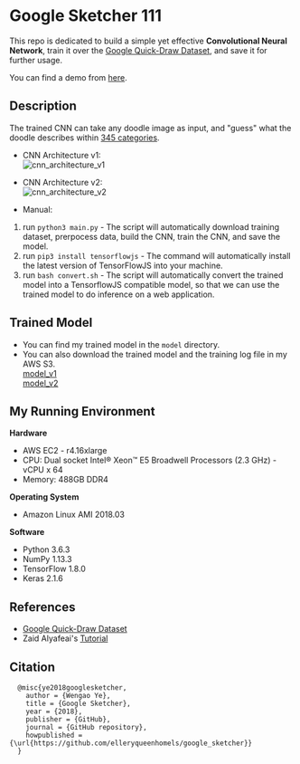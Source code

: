 # Google Sketcher 111

This repo is dedicated to build a simple yet effective <b>Convolutional Neural Network</b>, train it over the [Google Quick-Draw Dataset](https://github.com/googlecreativelab/quickdraw-dataset), and save it for further usage.

You can find a demo from [here](https://elleryqueenhomels.github.io/sketcher/).

## Description

The trained CNN can take any doodle image as input, and "guess" what the doodle describes within [345 categories](https://github.com/elleryqueenhomels/google_sketcher/blob/master/categories.txt).

- CNN Architecture v1:<br/>![cnn_architecture_v1](https://user-images.githubusercontent.com/13844740/43365984-2d96416a-9368-11e8-972b-d8ca1e40ef3b.png)
- CNN Architecture v2:<br/>![cnn_architecture_v2](https://user-images.githubusercontent.com/13844740/43447101-43cb27ea-94dd-11e8-91d3-2c71c09c45b4.png)

- Manual:
1. run `python3 main.py` - The script will automatically download training dataset, prerpocess data, build the CNN, train the CNN, and save the model.
2. run `pip3 install tensorflowjs` - The command will automatically install the latest version of TensorFlowJS into your machine.
3. run `bash convert.sh` - The script will automatically convert the trained model into a TensorflowJS compatible model, so that we can use the trained model to do inference on a web application.

## Trained Model
- You can find my trained model in the `model` directory.
- You can also download the trained model and the training log file in my AWS S3.<br/>
[model_v1](https://s3.console.aws.amazon.com/s3/buckets/wengaoye/sketcher-model-v1/?region=us-west-2&tab=overview)<br/>[model_v2](https://s3.console.aws.amazon.com/s3/buckets/wengaoye/sketcher-model-v2/?region=us-west-2&tab=overview)

## My Running Environment
<b>Hardware</b>
- AWS EC2 - r4.16xlarge
- CPU: Dual socket Intel® Xeon™ E5 Broadwell Processors (2.3 GHz) - vCPU x 64
- Memory: 488GB DDR4

<b>Operating System</b>
- Amazon Linux AMI 2018.03

<b>Software</b>
- Python 3.6.3
- NumPy 1.13.3
- TensorFlow 1.8.0
- Keras 2.1.6

## References
- [Google Quick-Draw Dataset](https://github.com/googlecreativelab/quickdraw-dataset)
- Zaid Alyafeai's [Tutorial](https://medium.com/tensorflow/train-on-google-colab-and-run-on-the-browser-a-case-study-8a45f9b1474e)

## Citation
```
  @misc{ye2018googlesketcher,
    author = {Wengao Ye},
    title = {Google Sketcher},
    year = {2018},
    publisher = {GitHub},
    journal = {GitHub repository},
    howpublished = {\url{https://github.com/elleryqueenhomels/google_sketcher}}
  }
```
